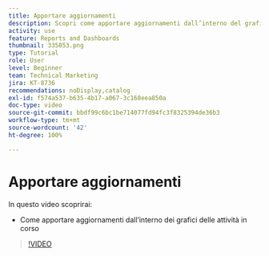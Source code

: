 ```yaml
---
title: Apportare aggiornamenti
description: Scopri come apportare aggiornamenti dall’interno del grafico delle Attività in corso in [!UICONTROL Funzionalità di analisi avanzate].
activity: use
feature: Reports and Dashboards
thumbnail: 335053.png
type: Tutorial
role: User
level: Beginner
team: Technical Marketing
jira: KT-8736
recommendations: noDisplay,catalog
exl-id: f574a537-b635-4b17-a067-3c168eea850a
doc-type: video
source-git-commit: bbdf99c6bc1be714077fd94fc3f8325394de36b3
workflow-type: tm+mt
source-wordcount: '42'
ht-degree: 100%

---
```


# Apportare aggiornamenti

In questo video scoprirai:

* Come apportare aggiornamenti dall’interno dei grafici delle attività in corso

>[!VIDEO](https://video.tv.adobe.com/v/335053/?quality=12&learn=on&enablevpops=1)
